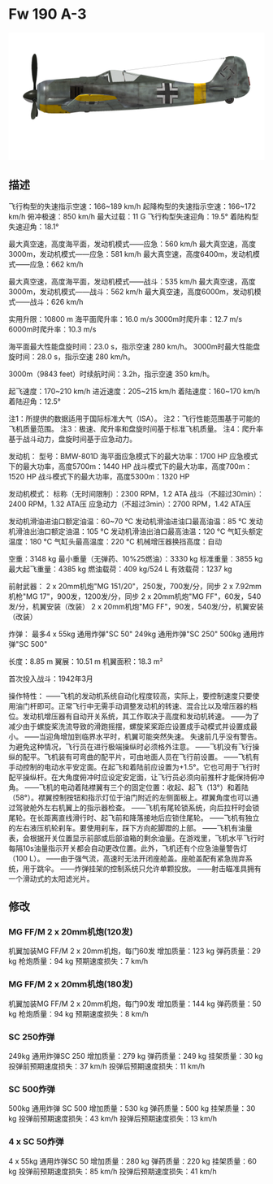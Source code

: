 # Fw 190 A-3

![fw190a3](../images/fw190a3.png)

## 描述

飞行构型的失速指示空速：166~189 km/h
起降构型的失速指示空速：166~172 km/h
俯冲极速：850 km/h
最大过载：11 G
飞行构型失速迎角：19.5°
着陆构型失速迎角：18.1°

最大真空速，高度海平面，发动机模式——应急：560 km/h
最大真空速，高度3000m，发动机模式——应急：581 km/h
最大真空速，高度6400m，发动机模式——应急：662 km/h

最大真空速，高度海平面，发动机模式——战斗：535 km/h
最大真空速，高度3000m，发动机模式——战斗：562 km/h
最大真空速，高度6000m，发动机模式——战斗：626 km/h

实用升限：10800 m
海平面爬升率：16.0 m/s
3000m时爬升率：12.7 m/s
6000m时爬升率：10.3 m/s

海平面最大性能盘旋时间：23.0 s，指示空速 280 km/h。
3000m时最大性能盘旋时间：28.0 s，指示空速 280 km/h。

3000m（9843 feet）时续航时间：3.2h，指示空速 350 km/h。

起飞速度：170~210 km/h
进近速度：205~215 km/h
着陆速度：160~170 km/h
着陆迎角：12.5°

注1：所提供的数据适用于国际标准大气（ISA）。
注2：飞行性能范围基于可能的飞机质量范围。
注3：极速、爬升率和盘旋时间基于标准飞机质量。
注4：爬升率基于战斗动力，盘旋时间基于应急动力。

发动机：
型号：BMW-801D
海平面应急模式下的最大功率：1700 HP
应急模式下的最大功率，高度5700m：1440 HP
战斗模式下的最大功率，高度700m：1520 HP
战斗模式下的最大功率，高度5300m：1320 HP

发动机模式：
标称（无时间限制）：2300 RPM，1.2 ATA
战斗（不超过30min）：2400 RPM，1.32 ATA压
应急动力（不超过3min）：2700 RPM，1.42 ATA压

发动机滑油进油口额定油温：60~70 °C
发动机滑油进油口最高油温：85 °C
发动机滑油出油口额定油温：105 °C
发动机滑油出油口最高油温：120 °C
气缸头额定温度：180 °C
气缸头最高温度：220 °C
机械增压器换挡高度：自动

空重：3148 kg
最小重量（无弹药、10%25燃油）：3330 kg
标准重量：3855 kg
最大起飞重量：4385 kg
燃油载荷：409 kg/524 L
有效载荷：1237 kg

前射武器：
2 x 20mm机炮"MG 151/20"，250发，700发/分，同步
2 x 7.92mm机枪"MG 17"，900发，1200发/分，同步
2 x 20mm机炮"MG FF"，60发，540发/分，机翼安装（改装）
2 x 20mm机炮"MG FF"，90发，540发/分，机翼安装（改装）

炸弹：
最多4 x 55kg 通用炸弹"SC 50"
249kg 通用炸弹"SC 250"
500kg 通用炸弹"SC 500"

长度：8.85 m
翼展：10.51 m
机翼面积：18.3 m²

首次投入战斗：1942年3月

操作特性：
——飞机的发动机系统自动化程度较高，实际上，要控制速度只要使用油门杆即可。正常飞行中无需手动调整发动机的转速、混合比以及增压器的档位。发动机增压器有自动开关系统，其工作取决于高度和发动机转速。
——为了减少由于螺旋桨洗流导致的滑跑摇摆，螺旋桨桨距应设置成手动模式并设置成最小。
——当迎角增加到临界水平时，机翼可能突然失速。 失速前几乎没有警告。为避免这种情况，飞行员在进行极端操纵时必须格外注意。
——飞机没有飞行操纵的配平。飞机装有可弯曲的配平片，可由地面人员在飞行前设置。
——飞机有手动控制的电动水平安定面。在起飞和着陆前应设置为+1.5°。它也可用于飞行时配平操纵杆。在大角度俯冲时应设定安定面，让飞行员必须向前推杆才能保持俯冲角。
——飞机的电动着陆襟翼有三个的固定位置：收起、起飞（13°）和着陆（58°）。襟翼控制按钮和指示灯位于油门附近的左侧面板上。襟翼角度也可以通过驾驶舱外左右机翼上的指示器检查。
——飞机有尾轮锁系统，向后拉杆时会锁尾轮。在长距离直线滑行时、起飞前和降落接地后应锁住尾轮。
——飞机有独立的左右液压机轮刹车。要使用刹车，踩下方向舵脚蹬的上部。
——飞机有油量表，会根据开关位置显示前部或后部油箱的剩余油量。在游戏里，飞机水平飞行时每隔10s油量指示开关都会自动更改位置。此外，飞机还有个应急油量警告灯（100 L）。
——由于强气流，高速时无法开闭座舱盖。座舱盖配有紧急抛弃系统，用于跳伞。
——炸弹挂架的控制系统只允许单颗投放。
——射击瞄准具拥有一个滑动式的太阳滤光片。

## 修改



### MG FF/M 2 x 20mm机炮(120发)

机翼加装MG FF/M 2 x 20mm机炮，每门60发
增加质量：123 kg
弹药质量：29 kg
枪炮质量：94 kg
预期速度损失：7 km/h


### MG FF/M 2 x 20mm机炮(180发)

机翼加装MG FF/M 2 x 20mm机炮，每门90发
增加质量：144 kg
弹药质量：50 kg
枪炮质量：94 kg
预期速度损失：8 km/h


### SC 250炸弹

249kg 通用炸弹SC 250
增加质量：279 kg
弹药质量：249 kg
挂架质量：30 kg
投弹前预期速度损失：37 km/h
投弹后预期速度损失：11 km/h


### SC 500炸弹

500kg 通用炸弹 SC 500
增加质量：530 kg
弹药质量：500 kg
挂架质量：30 kg
投弹前预期速度损失：43 km/h
投弹后预期速度损失：13 km/h


### 4 x SC 50炸弹

4 x 55kg 通用炸弹SC 50
增加质量：280 kg
弹药质量：220 kg
挂架质量：60 kg
投弹前预期速度损失：85 km/h
投弹后预期速度损失：41 km/h